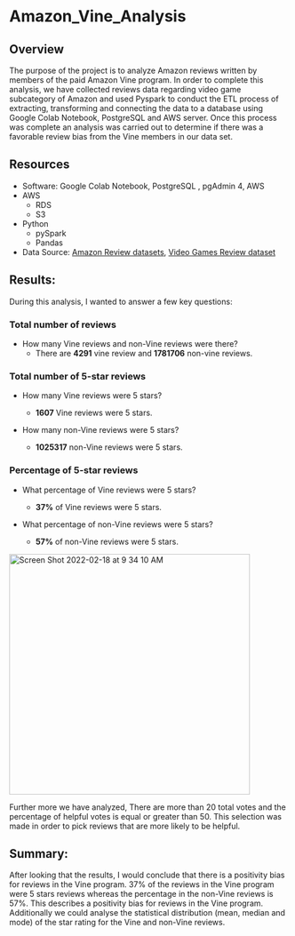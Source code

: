 # Amazon_Vine_Analysis

## Overview
The purpose of the project is to analyze Amazon reviews written by members of the paid Amazon Vine program. In order to complete this analysis, we have collected reviews data regarding video game subcategory of Amazon and used Pyspark to conduct the ETL process of extracting, transforming and connecting the data to a database using Google Colab Notebook, PostgreSQL and AWS server. Once this process was complete an analysis was carried out to determine if there was a favorable review bias from the Vine members in our data set.

## Resources
- Software: Google Colab Notebook, PostgreSQL , pgAdmin 4, AWS
- AWS
  - RDS
  - S3
- Python
  - pySpark
  - Pandas
- Data Source: [Amazon Review datasets](https://s3.amazonaws.com/amazon-reviews-pds/tsv/index.txt), [Video Games Review dataset](https://s3.amazonaws.com/amazon-reviews-pds/tsv/amazon_reviews_us_Video_Games_v1_00.tsv.gz)

## Results: 
During this analysis, I wanted to answer a few key questions:


### **Total number of reviews**

- How many Vine reviews and non-Vine reviews were there?
  - There are **4291** vine review and **1781706** non-vine reviews.

### **Total number of 5-star reviews**

- How many Vine reviews were 5 stars? 
  - **1607** Vine reviews were 5 stars.

- How many non-Vine reviews were 5 stars?
  - **1025317** non-Vine reviews were 5 stars.
  
### **Percentage of 5-star reviews**

- What percentage of Vine reviews were 5 stars? 
  - **37%** of Vine reviews were 5 stars.
  
- What percentage of non-Vine reviews were 5 stars?
  - **57%** of non-Vine reviews were 5 stars.
  
<img width="433" alt="Screen Shot 2022-02-18 at 9 34 10 AM" src="https://user-images.githubusercontent.com/92277581/154815175-67e66a5e-4dc4-49bf-bc85-8adda4e7bca1.png">
  
Further more we have analyzed, There are more than 20 total votes and the percentage of helpful votes is equal or greater than 50. This selection was made in order to pick reviews that are more likely to be helpful.

## Summary: 
After looking that the results, I would conclude that there is a positivity bias for reviews in the Vine program. 37% of the reviews in the Vine program were 5 stars reviews whereas the percentage in the non-Vine reviews is 57%. This describes a positivity bias for reviews in the Vine program.
Additionally we could analyse the statistical distribution (mean, median and mode) of the star rating for the Vine and non-Vine reviews.
